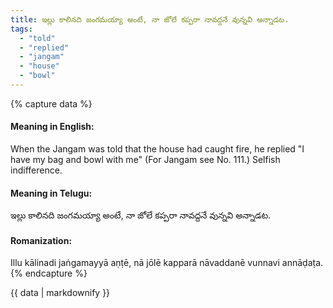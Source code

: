 ```yaml
---
title: ఇల్లు కాలినది జంగమయ్యా అంటే, నా జోలే కప్పరా నావద్దనే వున్నవి అన్నాడట.
tags:
  - "told"
  - "replied"
  - "jangam"
  - "house"
  - "bowl"
---
```


{% capture data %}
#### Meaning in English:
When the Jangam was told that the house had caught fire, he replied "I have my bag and bowl with me"
(For Jangam see No. 111.)
Selfish indifference.

#### Meaning in Telugu:
ఇల్లు కాలినది జంగమయ్యా అంటే, నా జోలే కప్పరా నావద్దనే వున్నవి అన్నాడట.

#### Romanization:
Illu kālinadi jaṅgamayyā aṇṭē, nā jōlē kapparā nāvaddanē vunnavi annāḍaṭa.
{% endcapture %}

{{ data | markdownify }}

